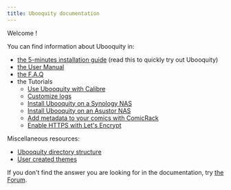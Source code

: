 ```yaml
---
title: Ubooquity documentation
---
```


Welcome !

You can find information about Ubooquity in:

* [the 5-minutes installation guide](pages/installation-guide.html) (read this to quickly try out Ubooquity)
* [the User Manual](pages/manual.html)
* [the F.A.Q](pages/faq.html)
* the Tutorials
  * [Use Ubooquity with Calibre](pages/calibre-sharing.html)
  * [Customize logs](pages/tutorials/log-customization.html)
  * [Install Ubooquity on a Synology NAS](pages/tutorials/install-on-synology.html)
  * [Install Ubooquity on an Asustor NAS](pages/tutorials/install-on-asustor.html)
  * [Add metadata to your comics with ComicRack](pages/tutorials/add-metadata-with-comicrack.html)
  * [Enable HTTPS with Let's Encrypt](pages/tutorials/lets-encrypt.html)

Miscellaneous resources:

* [Ubooquity directory structure](pages/dir-structure.html)
* [User created themes](pages/themes.html)

If you don't find the answer you are looking for in the documentation, try [the Forum](http://ubooquity.userecho.com/).
